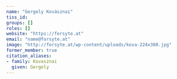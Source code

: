 ```yaml
---
name: "Gergely Kovásznai"
tiss_id: 
groups: []
roles: []
website: "https://forsyte.at"
email: "name@forsyte.at"
image: "http://forsyte.at/wp-content/uploads/kova-224x300.jpg"
former_member: true
citation_aliases:
- family: Kovasznai
  given: Gergely
---
```


<!--
Your custom content goes here.
-->